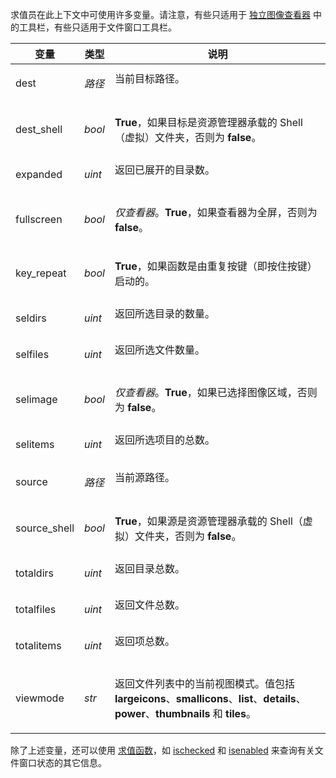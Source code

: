 求值员在此上下文中可使用许多变量。请注意，有些只适用于 [独立图像查看器](/Manual/additional_functionality/viewing_images/README.zh.md) 中的工具栏，有些只适用于文件窗口工具栏。

<table>
<thead><tr><th>
变量</th><th>
类型</th><th>
说明
</th></tr></thead><tbody><tr><td>
dest</td><td>

*路径*</td><td>
当前目标路径。
</td></tr><tr><td>
dest_shell</td><td>

*bool*</td><td>

**True**，如果目标是资源管理器承载的 Shell（虚拟）文件夹，否则为 **false**。
</td></tr><tr><td>
expanded</td><td>

*uint*</td><td>
返回已展开的目录数。
</td></tr><tr><td>
fullscreen</td><td>

*bool*</td><td>

*仅查看器*。**True**，如果查看器为全屏，否则为 **false**。
</td></tr><tr><td>
key_repeat</td><td>

*bool*</td><td>

**True**，如果函数是由重复按键（即按住按键）启动的。
</td></tr><tr><td>
seldirs</td><td>

*uint*</td><td>
返回所选目录的数量。
</td></tr><tr><td>
selfiles</td><td>

*uint*</td><td>
返回所选文件数量。
</td></tr><tr><td>
selimage</td><td>

*bool*</td><td>

*仅查看器*。**True**，如果已选择图像区域，否则为 **false**。
</td></tr><tr><td>
selitems</td><td>

*uint*</td><td>
返回所选项目的总数。
</td></tr><tr><td>
source</td><td>

*路径*</td><td>
当前源路径。
</td></tr><tr><td>
source_shell</td><td>

*bool*</td><td>

**True**，如果源是资源管理器承载的 Shell（虚拟）文件夹，否则为 **false**。
</td></tr><tr><td>
totaldirs</td><td>

*uint*</td><td>
返回目录总数。
</td></tr><tr><td>
totalfiles</td><td>

*uint*</td><td>
返回文件总数。
</td></tr><tr><td>
totalitems</td><td>

*uint*</td><td>
返回项总数。
</td></tr><tr><td>
viewmode</td><td>

*str*</td><td>

返回文件列表中的当前视图模式。值包括 **largeicons**、**smallicons**、**list**、**details**、**power**、**thumbnails** 和 **tiles**。
</td></tr></tbody>
</table>

除了上述变量，还可以使用 [求值函数](/Manual/reference/evaluator/README.zh.md)，如 [ischecked](/Manual/reference/evaluator/ischecked.zh.md) 和 [isenabled](/Manual/reference/evaluator/isenabled.zh.md) 来查询有关文件窗口状态的其它信息。